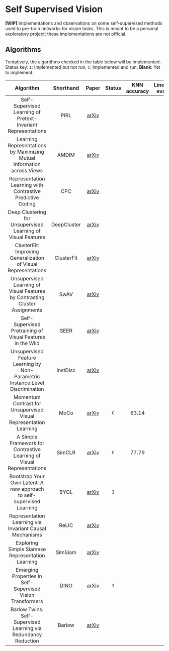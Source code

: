 # Self Supervised Vision
**\[WIP\]** Implementations and observations on some self-supervised methods used to pre-train networks for vision tasks. This is meant to be a personal exploratory project; these implementations are not official.

## Algorithms
Tentatively, the algorithms checked in the table below will be implemented. Status key: `I`: Implemented but not run, `C`: Implemented and run, **Blank**: Yet to implement.

|                                   Algorithm                                   |  Shorthand  |                     Paper                     | Status | KNN accuracy | Linear eval |
|:-----------------------------------------------------------------------------:|:-----------:|:---------------------------------------------:|:------:|:------------:|:-----------:|
| Self-Supervised Learning of Pretext-Invariant Representations                 |     PIRL    |   [arXiv](https://arxiv.org/abs/1912.01991)   |        |              |             |
| Learning Representations by Maximizing Mutual Information across Views        |    AMDIM    |   [arXiv](https://arxiv.org/abs/1906.00910)   |        |              |             | 
| Representation Learning with Contrastive Predictive Coding                    |     CPC     |   [arXiv](https://arxiv.org/abs/1807.03748)   |        |              |             | 
| Deep Clustering for Unsupervised Learning of Visual Features                  | DeepCluster |   [arXiv](https://arxiv.org/abs/1807.05520)   |        |              |             | 
| ClusterFit: Improving Generalization of Visual Representations                |  ClusterFit |   [arXiv](https://arxiv.org/abs/1912.03330)   |        |              |             | 
| Unsupervised Learning of Visual Features by Contrasting Cluster Assignments   |     SwAV    |   [arXiv](https://arxiv.org/abs/2006.09882)   |        |              |             | 
| Self-Supervised Pretraining of Visual Features in the Wild                    |     SEER    |   [arXiv](https://arxiv.org/abs/2103.01988)   |        |              |             | 
| Unsupervised Feature Learning by Non-Parametric Instance Level Discrimination |   InstDisc  |   [arXiv](https://arxiv.org/abs/1805.01978)   |        |              |             | 
| Momentum Contrast for Unsupervised Visual Representation Learning             |     MoCo    |   [arXiv](https://arxiv.org/abs/1911.05722)   |  `C`   |    63.14     |             | 
| A Simple Framework for Contrastive Learning of Visual Representations         |    SimCLR   |   [arXiv](https://arxiv.org/abs/2002.05709)   |  `C`   |    77.79     |             | 
| Bootstrap Your Own Latent: A new approach to self-supervised Learning         |     BYOL    |   [arXiv](https://arxiv.org/abs/2006.07733)   |  `I`   |              |             | 
| Representation Learning via Invariant Causal Mechanisms                       |    ReLIC    |   [arXiv](https://arxiv.org/abs/2010.07922)   |        |              |             | 
| Exploring Simple Siamese Representation Learning                              |   SimSiam   |   [arXiv](https://arxiv.org/abs/2011.10566)   |        |              |             | 
| Emerging Properties in Self-Supervised Vision Transformers                    |     DINO    |   [arXiv](https://arxiv.org/abs/2104.14294)   |  `I`   |              |             | 
| Barlow Twins: Self-Supervised Learning via Redundancy Reduction               |    Barlow   |   [arXiv](https://arxiv.org/abs/2103.03230)   |        |              |             | 